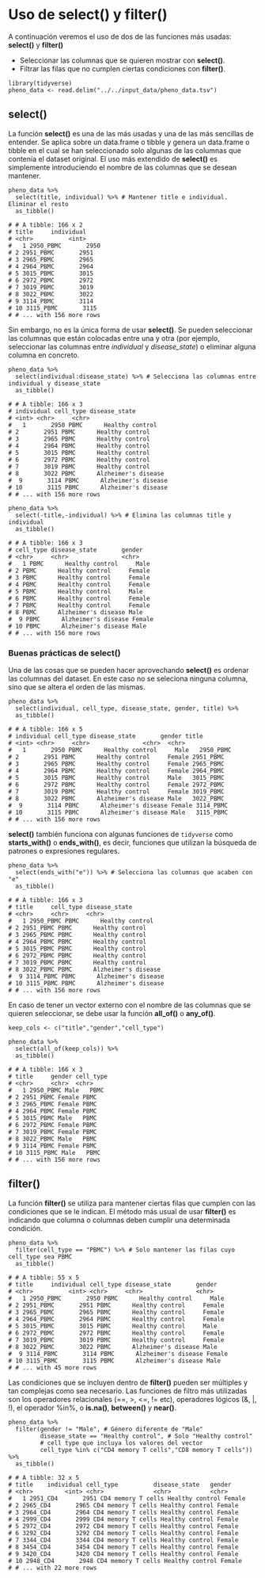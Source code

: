 # Uso de **select()** y **filter()**

A continuación veremos el uso de dos de las funciones más usadas: **select()** y **filter()**

- Seleccionar las columnas que se quieren mostrar con **select()**.
- Filtrar las filas que no cumplen ciertas condiciones con **filter()**.

```{r}
library(tidyverse)
pheno_data <- read.delim("../../input_data/pheno_data.tsv")
```

## **select()**

La función **select()** es una de las más usadas y una de las más sencillas de entender. Se aplica sobre un data.frame o tibble y genera un data.frame o tibble en el cual se han seleccionado solo algunas de las columnas que contenía el dataset original. El uso más extendido de **select()** es simplemente introduciendo el nombre de las columnas que se desean mantener.

```{r}
pheno_data %>%
  select(title, individual) %>% # Mantener title e individual. Eliminar el resto
  as_tibble()

# # A tibble: 166 x 2
# title     individual
# <chr>          <int>
#   1 2950_PBMC       2950
# 2 2951_PBMC       2951
# 3 2965_PBMC       2965
# 4 2964_PBMC       2964
# 5 3015_PBMC       3015
# 6 2972_PBMC       2972
# 7 3019_PBMC       3019
# 8 3022_PBMC       3022
# 9 3114_PBMC       3114
# 10 3115_PBMC       3115
# # ... with 156 more rows
```

Sin embargo, no es la única forma de usar **select()**. Se pueden seleccionar las columnas que están colocadas entre una y otra (por ejemplo, seleccionar las columnas entre *individual* y *disease_state*) o eliminar alguna columna en concreto.

```{r}
pheno_data %>%
  select(individual:disease_state) %>% # Selecciona las columnas entre individual y disease_state
  as_tibble()

# # A tibble: 166 x 3
# individual cell_type disease_state      
# <int> <chr>     <chr>              
#   1       2950 PBMC      Healthy control    
# 2       2951 PBMC      Healthy control    
# 3       2965 PBMC      Healthy control    
# 4       2964 PBMC      Healthy control    
# 5       3015 PBMC      Healthy control    
# 6       2972 PBMC      Healthy control    
# 7       3019 PBMC      Healthy control    
# 8       3022 PBMC      Alzheimer's disease
#  9       3114 PBMC      Alzheimer's disease
# 10       3115 PBMC      Alzheimer's disease
# # ... with 156 more rows

pheno_data %>%
  select(-title,-individual) %>% # Elimina las columnas title y individual
  as_tibble()

# # A tibble: 166 x 3
# cell_type disease_state       gender
# <chr>     <chr>               <chr>
#   1 PBMC      Healthy control     Male  
# 2 PBMC      Healthy control     Female
# 3 PBMC      Healthy control     Female
# 4 PBMC      Healthy control     Female
# 5 PBMC      Healthy control     Male  
# 6 PBMC      Healthy control     Female
# 7 PBMC      Healthy control     Female
# 8 PBMC      Alzheimer's disease Male  
#  9 PBMC      Alzheimer's disease Female
# 10 PBMC      Alzheimer's disease Male  
# # ... with 156 more rows
```

### Buenas prácticas de **select()**

Una de las cosas que se pueden hacer aprovechando **select()** es ordenar las columnas del dataset. En este caso no se seleciona ninguna columna, sino que se altera el orden de las mismas.

```{r}
pheno_data %>%
  select(individual, cell_type, disease_state, gender, title) %>%
  as_tibble()

# # A tibble: 166 x 5
# individual cell_type disease_state       gender title    
# <int> <chr>     <chr>               <chr>  <chr>    
#   1       2950 PBMC      Healthy control     Male   2950_PBMC
# 2       2951 PBMC      Healthy control     Female 2951_PBMC
# 3       2965 PBMC      Healthy control     Female 2965_PBMC
# 4       2964 PBMC      Healthy control     Female 2964_PBMC
# 5       3015 PBMC      Healthy control     Male   3015_PBMC
# 6       2972 PBMC      Healthy control     Female 2972_PBMC
# 7       3019 PBMC      Healthy control     Female 3019_PBMC
# 8       3022 PBMC      Alzheimer's disease Male   3022_PBMC
#  9       3114 PBMC      Alzheimer's disease Female 3114_PBMC
# 10       3115 PBMC      Alzheimer's disease Male   3115_PBMC
# # ... with 156 more rows
```

**select()** también funciona con algunas funciones de `tidyverse` como **starts_with()** o **ends_with()**, es decir, funciones que utilizan la búsqueda de patrones o expresiones regulares.

```{r}
pheno_data %>%
  select(ends_with("e")) %>% # Selecciona las columnas que acaben con "e"
  as_tibble()

# # A tibble: 166 x 3
# title     cell_type disease_state      
# <chr>     <chr>     <chr>              
#   1 2950_PBMC PBMC      Healthy control    
# 2 2951_PBMC PBMC      Healthy control    
# 3 2965_PBMC PBMC      Healthy control    
# 4 2964_PBMC PBMC      Healthy control    
# 5 3015_PBMC PBMC      Healthy control    
# 6 2972_PBMC PBMC      Healthy control    
# 7 3019_PBMC PBMC      Healthy control    
# 8 3022_PBMC PBMC      Alzheimer's disease
#  9 3114_PBMC PBMC      Alzheimer's disease
# 10 3115_PBMC PBMC      Alzheimer's disease
# # ... with 156 more rows
```

En caso de tener un vector externo con el nombre de las columnas que se quieren seleccionar, se debe usar la función **all_of()** o **any_of()**.

```{r}
keep_cols <- c("title","gender","cell_type")

pheno_data %>%
  select(all_of(keep_cols)) %>%
  as_tibble()

# # A tibble: 166 x 3
# title     gender cell_type
# <chr>     <chr>  <chr>    
#   1 2950_PBMC Male   PBMC     
# 2 2951_PBMC Female PBMC     
# 3 2965_PBMC Female PBMC     
# 4 2964_PBMC Female PBMC     
# 5 3015_PBMC Male   PBMC     
# 6 2972_PBMC Female PBMC     
# 7 3019_PBMC Female PBMC     
# 8 3022_PBMC Male   PBMC     
# 9 3114_PBMC Female PBMC     
# 10 3115_PBMC Male   PBMC     
# # ... with 156 more rows
```

## **filter()**

La función **filter()** se utiliza para mantener ciertas filas que cumplen con las condiciones que se le indican. El método más usual de usar **filter()** es indicando que columna o columnas deben cumplir una determinada condición.

```{r}
pheno_data %>%
  filter(cell_type == "PBMC") %>% # Solo mantener las filas cuyo cell_type sea PBMC
  as_tibble()

# # A tibble: 55 x 5
# title     individual cell_type disease_state       gender
# <chr>          <int> <chr>     <chr>               <chr>
#   1 2950_PBMC       2950 PBMC      Healthy control     Male  
# 2 2951_PBMC       2951 PBMC      Healthy control     Female
# 3 2965_PBMC       2965 PBMC      Healthy control     Female
# 4 2964_PBMC       2964 PBMC      Healthy control     Female
# 5 3015_PBMC       3015 PBMC      Healthy control     Male  
# 6 2972_PBMC       2972 PBMC      Healthy control     Female
# 7 3019_PBMC       3019 PBMC      Healthy control     Female
# 8 3022_PBMC       3022 PBMC      Alzheimer's disease Male  
#  9 3114_PBMC       3114 PBMC      Alzheimer's disease Female
# 10 3115_PBMC       3115 PBMC      Alzheimer's disease Male  
# # ... with 45 more rows
```

Las condiciones que se incluyen dentro de **filter()** pueden ser múltiples y tan complejas como sea necesario. Las funciones de filtro más utilizadas son los operadores relacionales (==, >, <=, != etc), operadores lógicos (&, |, !), el operador %in%, o **is.na()**, **between()** y **near()**.

```{r}
pheno_data %>%
  filter(gender != "Male", # Género diferente de "Male"
         disease_state == "Healthy control", # Solo "Healthy control"
         # cell type que incluya los valores del vector
         cell_type %in% c("CD4 memory T cells","CD8 memory T cells")) %>%
  as_tibble()

# # A tibble: 32 x 5
# title    individual cell_type          disease_state   gender
# <chr>         <int> <chr>              <chr>           <chr>
#   1 2951_CD4       2951 CD4 memory T cells Healthy control Female
# 2 2965_CD4       2965 CD4 memory T cells Healthy control Female
# 3 2964_CD4       2964 CD4 memory T cells Healthy control Female
# 4 2999_CD4       2999 CD4 memory T cells Healthy control Female
# 5 2972_CD4       2972 CD4 memory T cells Healthy control Female
# 6 3292_CD4       3292 CD4 memory T cells Healthy control Female
# 7 3344_CD4       3344 CD4 memory T cells Healthy control Female
# 8 3454_CD4       3454 CD4 memory T cells Healthy control Female
# 9 3420_CD4       3420 CD4 memory T cells Healthy control Female
# 10 2948_CD4       2948 CD4 memory T cells Healthy control Female
# # ... with 22 more rows
```
